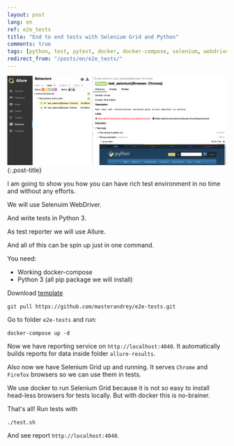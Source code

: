 ```yaml
---
layout: post
lang: en
ref: e2e_tests
title: "End to end tests with Selenium Grid and Python"
comments: true
tags: [python, test, pytest, docker, docker-compose, selenium, webdriver, allure]
redirect_from: "/posts/en/e2e_tests/"
---
```

![](/images/allure-report.png){:.post-title}

I am going to show you how you can have rich test environment in no time
and without any efforts.

We will use Selenuim WebDriver.

And write tests in Python 3.

As test reporter we will use Allure.

And all of this can be spin up just in one command.

You need:
* Working docker-compose
* Python 3 (all pip package we will install)

Download [template](https://github.com/masterandrey/e2e-tests)

    git pull https://github.com/masterandrey/e2e-tests.git
    
Go to folder `e2e-tests` and run:    

    docker-compose up -d
    
Now we have reporting service on `http://localhost:4040`. 
It automatically builds reports for data inside folder `allure-results`.

Also now we have Selenium Grid up and running.
It serves `Chrome` and `Firefox` browsers so we can use them 
in tests. 

We use docker to run Selenium Grid because it is not so easy to
install head-less browsers for tests locally.
But with docker this is no-brainer.

That's all! Run tests with

    ./test.sh
    
And see report `http://localhost:4040`.
